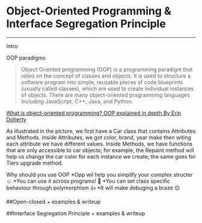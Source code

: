 
# Object-Oriented Programming & Interface Segregation Principle
---
Intro

OOP paradigms
>Object Oriented programming (OOP) is a programming paradigm that relies on the concept of classes and objects. 
It is used to structure a software program into simple, reusable pieces of code blueprints (usually called classes), 
which are used to create individual instances of objects. 
There are many object-oriented programming languages including JavaScript, C++, Java, and Python. 

[What is object-oriented programming? OOP explained in depth By Erin Doherty](https://www.educative.io/blog/object-oriented-programming) 

As illustrated in the picture, we first have a Car class that contains Attributes and Methods. 
Inside Attributes, we got color, brand, year make then witing each attribute we have different values. 
Inside Methods, we have functions that are only accessible to car objects; 
for example, the Repaint method will help us change the car color for each instance  we create; 
the same goes for Tiers upgrade method.



Why should you use OOP
*Opp wil help you simplify your complex structer :relaxed:
*You can use it across programs! :star2:
*You can set class specific behaviour through polymorphism :+1:
*It will make debuging a braze :relieved:



##Open-closed + examples & writeup

##Interface Segregation Principle + examples & writeup    

